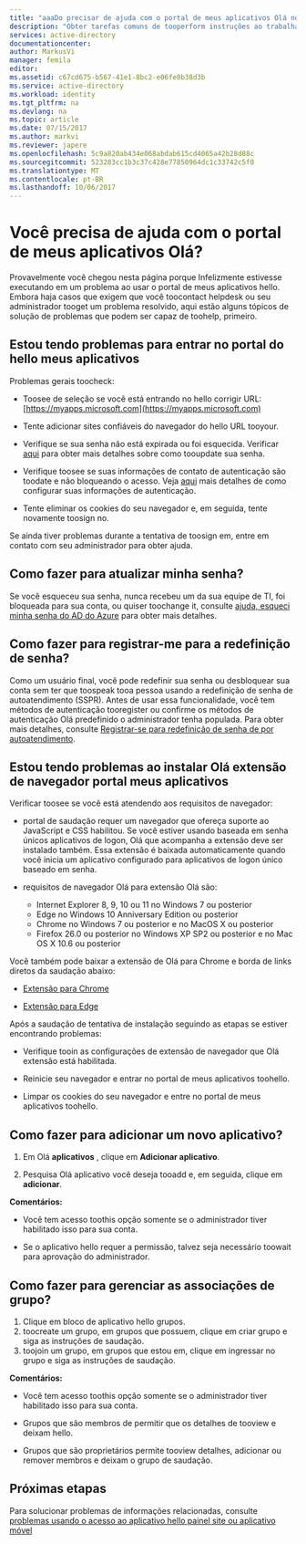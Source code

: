 ```yaml
---
title: "aaaDo precisar de ajuda com o portal de meus aplicativos Olá no Active Directory do Azure | Microsoft Docs"
description: "Obter tarefas comuns de tooperform instruções ao trabalhar com o painel de acesso de saudação."
services: active-directory
documentationcenter: 
author: MarkusVi
manager: femila
editor: 
ms.assetid: c67cd675-b567-41e1-8bc2-e06fe0b38d3b
ms.service: active-directory
ms.workload: identity
ms.tgt_pltfrm: na
ms.devlang: na
ms.topic: article
ms.date: 07/15/2017
ms.author: markvi
ms.reviewer: japere
ms.openlocfilehash: 5c9a820ab434e068abdab615cd4065a42b28d88c
ms.sourcegitcommit: 523283cc1b3c37c428e77850964dc1c33742c5f0
ms.translationtype: MT
ms.contentlocale: pt-BR
ms.lasthandoff: 10/06/2017
---
```

# <a name="do-you-need-help-with-hello-my-apps-portal"></a>Você precisa de ajuda com o portal de meus aplicativos Olá?

Provavelmente você chegou nesta página porque Infelizmente estivesse executando em um problema ao usar o portal de meus aplicativos hello. Embora haja casos que exigem que você toocontact helpdesk ou seu administrador tooget um problema resolvido, aqui estão alguns tópicos de solução de problemas que podem ser capaz de toohelp, primeiro.

## <a name="i-am-having-trouble-signing-into-hello-my-apps-portal"></a>Estou tendo problemas para entrar no portal do hello meus aplicativos

Problemas gerais toocheck:

- Toosee de seleção se você está entrando no hello corrigir URL: [https://myapps.microsoft.com](https://myapps.microsoft.com)

- Tente adicionar sites confiáveis do navegador do hello URL tooyour.

- Verifique se sua senha não está expirada ou foi esquecida. Verificar [aqui](active-directory-passwords-update-your-own-password.md) para obter mais detalhes sobre como tooupdate sua senha.

- Verifique toosee se suas informações de contato de autenticação são toodate e não bloqueando o acesso. Veja [aqui](https://docs.microsoft.com/en-us/azure/multi-factor-authentication/end-user/multi-factor-authentication-end-user) mais detalhes de como configurar suas informações de autenticação.

- Tente eliminar os cookies do seu navegador e, em seguida, tente novamente toosign no.

Se ainda tiver problemas durante a tentativa de toosign em, entre em contato com seu administrador para obter ajuda.


## <a name="how-do-i-update-my-password"></a>Como fazer para atualizar minha senha?

Se você esqueceu sua senha, nunca recebeu um da sua equipe de TI, foi bloqueada para sua conta, ou quiser toochange it, consulte [ajuda, esqueci minha senha do AD do Azure](active-directory-passwords-update-your-own-password.md) para obter mais detalhes.

## <a name="how-do-i-register-for-password-reset"></a>Como fazer para registrar-me para a redefinição de senha?

Como um usuário final, você pode redefinir sua senha ou desbloquear sua conta sem ter que toospeak tooa pessoa usando a redefinição de senha de autoatendimento (SSPR). Antes de usar essa funcionalidade, você tem métodos de autenticação tooregister ou confirme os métodos de autenticação Olá predefinido o administrador tenha populada. Para obter mais detalhes, consulte [Registrar-se para redefinição de senha de por autoatendimento](active-directory-passwords-reset-register.md).


## <a name="i-am-having-trouble-installing-hello-my-apps-portal-browser-extension"></a>Estou tendo problemas ao instalar Olá extensão de navegador portal meus aplicativos

Verificar toosee se você está atendendo aos requisitos de navegador:

- portal de saudação requer um navegador que ofereça suporte ao JavaScript e CSS habilitou. Se você estiver usando baseada em senha únicos aplicativos de logon, Olá que acompanha a extensão deve ser instalado também. Essa extensão é baixada automaticamente quando você inicia um aplicativo configurado para aplicativos de logon único baseado em senha.

- requisitos de navegador Olá para extensão Olá são:
    - Internet Explorer 8, 9, 10 ou 11 no Windows 7 ou posterior
    - Edge no Windows 10 Anniversary Edition ou posterior
    - Chrome no Windows 7 ou posterior e no MacOS X ou posterior
    - Firefox 26.0 ou posterior no Windows XP SP2 ou posterior e no Mac OS X 10.6 ou posterior

Você também pode baixar a extensão de Olá para Chrome e borda de links diretos da saudação abaixo:

- [Extensão para Chrome](https://chrome.google.com/webstore/detail/access-panel-extension/ggjhpefgjjfobnfoldnjipclpcfbgbhl)

- [Extensão para Edge](https://www.microsoft.com/store/apps/9pc9sckkzk84)

Após a saudação de tentativa de instalação seguindo as etapas se estiver encontrando problemas:

- Verifique tooin as configurações de extensão de navegador que Olá extensão está habilitada.

- Reinicie seu navegador e entrar no portal de meus aplicativos toohello.

- Limpar os cookies do seu navegador e entre no portal de meus aplicativos toohello.

## <a name="how-do-i-add-a-new-app"></a>Como fazer para adicionar um novo aplicativo?

1.  Em Olá **aplicativos** , clique em **Adicionar aplicativo**.

2.  Pesquisa Olá aplicativo você deseja tooadd e, em seguida, clique em **adicionar**.

**Comentários:**

- Você tem acesso toothis opção somente se o administrador tiver habilitado isso para sua conta.

- Se o aplicativo hello requer a permissão, talvez seja necessário toowait para aprovação do administrador.


## <a name="how-do-i-manage-my-group-memberships"></a>Como fazer para gerenciar as associações de grupo?

1. Clique em bloco de aplicativo hello grupos. 
2. toocreate um grupo, em grupos que possuem, clique em criar grupo e siga as instruções de saudação.
3. toojoin um grupo, em grupos que estou em, clique em ingressar no grupo e siga as instruções de saudação.

**Comentários:**

- Você tem acesso toothis opção somente se o administrador tiver habilitado isso para sua conta.

- Grupos que são membros de permitir que os detalhes de tooview e deixam hello.

- Grupos que são proprietários permite tooview detalhes, adicionar ou remover membros e deixam o grupo de saudação.


## <a name="next-steps"></a>Próximas etapas

Para solucionar problemas de informações relacionadas, consulte [problemas usando o acesso ao aplicativo hello painel site ou aplicativo móvel](active-directory-application-access-panel-content-map.md)

